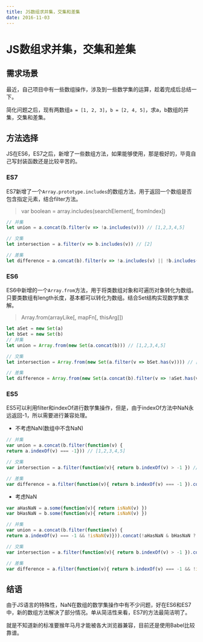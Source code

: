 ```yaml
---
title: JS数组求并集，交集和差集
date: 2016-11-03
---
```


# JS数组求并集，交集和差集

## 需求场景

最近，自己项目中有一些数组操作，涉及到一些数学集的运算，趁着完成后总结一下。

简化问题之后，现有两数组`a = [1, 2, 3]`，`b = [2, 4, 5]`，求a，b数组的并集，交集和差集。

## 方法选择

JS在ES6，ES7之后，新增了一些数组方法，如果能够使用，那是极好的，毕竟自己写封装函数还是比较辛苦的。

### ES7

ES7新增了一个`Array.prototype.includes`的数组方法，用于返回一个数组是否包含指定元素，结合filter方法。

> var boolean = array.includes(searchElement[, fromIndex])

```js
// 并集
let union = a.concat(b.filter(v => !a.includes(v))) // [1,2,3,4,5]

// 交集
let intersection = a.filter(v => b.includes(v)) // [2]

// 差集
let difference = a.concat(b).filter(v => !a.includes(v) || !b.includes(v)) // [1,3,4,5]
```

### ES6

ES6中新增的一个`Array.from`方法，用于将类数组对象和可遍历对象转化为数组。只要类数组有length长度，基本都可以转化为数组。结合Set结构实现数学集求解。

> Array.from(arrayLike[, mapFn[, thisArg]])

```js
let aSet = new Set(a)
let bSet = new Set(b)
// 并集
let union = Array.from(new Set(a.concat(b))) // [1,2,3,4,5]

// 交集
let intersection = Array.from(new Set(a.filter(v => bSet.has(v)))) // [2]

// 差集
let difference = Array.from(new Set(a.concat(b).filter(v => !aSet.has(v) || !bSet.has(v)))) // [1,3,4,5]
```

### ES5

ES5可以利用filter和indexOf进行数学集操作，但是，由于indexOf方法中NaN永远返回-1，所以需要进行兼容处理。

- 不考虑NaN(数组中不含NaN)

```js
// 并集
var union = a.concat(b.filter(function(v) {
return a.indexOf(v) === -1})) // [1,2,3,4,5]

// 交集
var intersection = a.filter(function(v){ return b.indexOf(v) > -1 }) // [2]

// 差集
var difference = a.filter(function(v){ return b.indexOf(v) === -1 }).concat(b.filter(function(v){ return a.indexOf(v) === -1 })) // [1,3,4,5]
```

- 考虑NaN

```js
var aHasNaN = a.some(function(v){ return isNaN(v) })
var bHasNaN = b.some(function(v){ return isNaN(v) })

// 并集
var union = a.concat(b.filter(function(v) {
return a.indexOf(v) === -1 && !isNaN(v)})).concat(!aHasNaN & bHasNaN ? [NaN] : []) // [1,2,3,4,5]

// 交集
var intersection = a.filter(function(v){ return b.indexOf(v) > -1 }).concat(aHasNaN & bHasNaN ? [NaN] : []) // [2]

// 差集
var difference = a.filter(function(v){ return b.indexOf(v) === -1 && !isNaN(v) }).concat(b.filter(function(v){ return a.indexOf(v) === -1 && !isNaN(v) })).concat(aHasNaN ^ bHasNaN ? [NaN] : []) // [1,3,4,5]
```

## 结语

由于JS语言的特殊性，NaN在数组的数学集操作中有不少问题，好在ES6和ES7中，新的数组方法解决了部分情况。单从简洁性来看，ES7的方法最简洁明了。

就是不知道新的标准要猴年马月才能被各大浏览器兼容，目前还是使用Babel比较靠谱。
